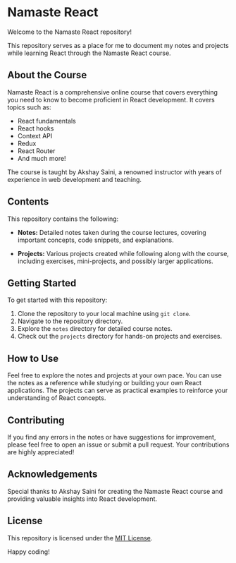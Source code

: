 # Namaste React

Welcome to the Namaste React repository!

This repository serves as a place for me to document my notes and projects while learning React through the Namaste React course.

## About the Course

Namaste React is a comprehensive online course that covers everything you need to know to become proficient in React development. It covers topics such as:

- React fundamentals
- React hooks
- Context API
- Redux
- React Router
- And much more!

The course is taught by Akshay Saini, a renowned instructor with years of experience in web development and teaching.

## Contents

This repository contains the following:

- **Notes:** Detailed notes taken during the course lectures, covering important concepts, code snippets, and explanations.

- **Projects:** Various projects created while following along with the course, including exercises, mini-projects, and possibly larger applications.

## Getting Started

To get started with this repository:

1. Clone the repository to your local machine using `git clone`.
2. Navigate to the repository directory.
3. Explore the `notes` directory for detailed course notes.
4. Check out the `projects` directory for hands-on projects and exercises.

## How to Use

Feel free to explore the notes and projects at your own pace. You can use the notes as a reference while studying or building your own React applications. The projects can serve as practical examples to reinforce your understanding of React concepts.

## Contributing

If you find any errors in the notes or have suggestions for improvement, please feel free to open an issue or submit a pull request. Your contributions are highly appreciated!

## Acknowledgements

Special thanks to Akshay Saini for creating the Namaste React course and providing valuable insights into React development.

## License

This repository is licensed under the [MIT License](LICENSE).

Happy coding!
